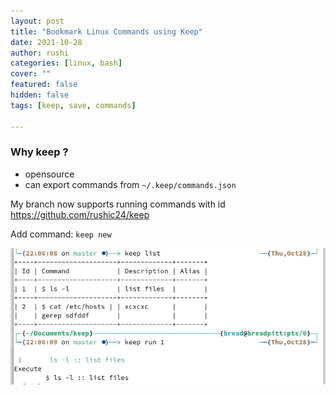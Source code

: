 ```yaml
---
layout: post
title: "Bookmark Linux Commands using Keep"
date: 2021-10-28
author: rushi
categories: [linux, bash]
cover: ""
featured: false
hidden: false
tags: [keep, save, commands]

---
```


### Why keep ?
- opensource
- can export commands from `~/.keep/commands.json`

My branch now supports running commands with id
https://github.com/rushic24/keep

Add command: `keep new`

![Example](/static/img/2021-10-28-bookmark-linux-commands-keep/example1.png)